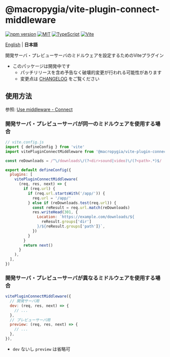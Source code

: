 # @macropygia/vite-plugin-connect-middleware

[![npm version](https://img.shields.io/npm/v/@macropygia/vite-plugin-connect-middleware.svg?style=flat-square)](https://www.npmjs.com/package/@macropygia/vite-plugin-connect-middleware)
[![MIT](https://img.shields.io/npm/l/@macropygia/vite-plugin-connect-middleware?style=flat-square)](./LICENSE)
[![TypeScript](https://img.shields.io/badge/TypeScript-3178c6?style=flat-square&logo=typescript&logoColor=white)](https://www.typescriptlang.org/)
[![Vite](https://img.shields.io/badge/Vite-646cff?style=flat-square&logo=Vite&logoColor=white)](https://vitejs.dev/)

[English](README.md) | **日本語**

開発サーバ・プレビューサーバのミドルウェアを設定するためのViteプラグイン

- このパッケージは開発中です
    - パッチリリースを含め予告なく破壊的変更が行われる可能性があります
    - 変更点は [CHANGELOG](CHANGELOG.md) をご覧ください

## 使用方法

参照: [Use middleware - Connect](https://github.com/senchalabs/connect#use-middleware)

### 開発サーバ・プレビューサーバが同一のミドルウェアを使用する場合

```js
// vite.config.js
import { defineConfig } from 'vite'
import vitePluginConnectMiddleware from '@macropygia/vite-plugin-connect-middleware'

const reDownloads = /^\/downloads\/(?<dir>sound|video)\/(?<path>.*)$/

export default defineConfig({
  plugins: [
    vitePluginConnectMiddleware(
      (req, res, next) => {
        if (req.url) {
          if (req.url.startsWith('/app/')) {
            req.url = '/app/'
          } else if (reDownloads.test(req.url)) {
            const reResult = req.url.match(reDownloads)
            res.writeHead(301, {
              Location: `https://example.com/downloads/${
                reResult.groups['dir']
              }/${reResult.groups['path']}`,
            })
          }
        }
        return next()
      }
    ),
  ],
})
```

### 開発サーバ・プレビューサーバが異なるミドルウェアを使用する場合

```js
vitePluginConnectMiddleware({
  // 開発サーバ用
  dev: (req, res, next) => {
    // ...
  },
  // プレビューサーバ用
  preview: (req, res, next) => {
    // ...
  },
}),
```

- `dev` ないし `preview` は省略可
